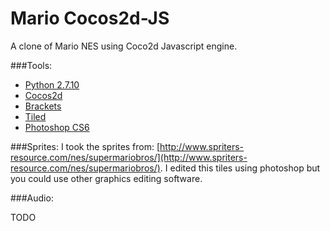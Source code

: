 Mario Cocos2d-JS
====================

A clone of Mario NES using Coco2d Javascript engine. 

###Tools:
- [Python 2.7.10](https://www.python.org/downloads/release/python-2710/)
- [Cocos2d](http://www.cocos2d-x.org/download)
- [Brackets](http://brackets.io/)
- [Tiled](http://www.mapeditor.org/download.html)
- [Photoshop CS6](http://www.adobe.com/products/photoshop.html)

###Sprites:
I took the sprites from: [http://www.spriters-resource.com/nes/supermariobros/](http://www.spriters-resource.com/nes/supermariobros/).
I edited this tiles using photoshop but you could use other graphics editing software.

###Audio: 

TODO

